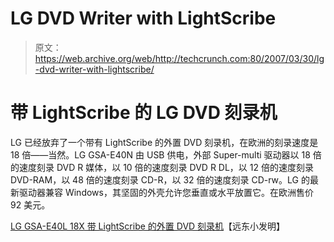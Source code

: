 # LG DVD Writer with LightScribe 

> 原文：<https://web.archive.org/web/http://techcrunch.com:80/2007/03/30/lg-dvd-writer-with-lightscribe/>

# 带 LightScribe 的 LG DVD 刻录机

LG 已经放弃了一个带有 LightScribe 的外置 DVD 刻录机，在欧洲的刻录速度是 18 倍——当然。LG GSA-E40N 由 USB 供电，外部 Super-multi 驱动器以 18 倍的速度刻录 DVD R 媒体，以 10 倍的速度刻录 DVD R DL，以 12 倍的速度刻录 DVD-RAM，以 48 倍的速度刻录 CD-R，以 32 倍的速度刻录 CD-rw。LG 的最新驱动器兼容 Windows，其坚固的外壳允许您垂直或水平放置它。在欧洲售价 92 美元。

[LG GSA-E40L 18X 带 LightScribe 的外置 DVD 刻录机](https://web.archive.org/web/20130628175151/http://www.fareastgizmos.com/computing/lg_gsae40l_18x_external_dvd_writer_with_lightscribe.php)【远东小发明】